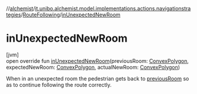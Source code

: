 //[alchemist](../../../index.md)/[it.unibo.alchemist.model.implementations.actions.navigationstrategies](../index.md)/[RouteFollowing](index.md)/[inUnexpectedNewRoom](in-unexpected-new-room.md)

# inUnexpectedNewRoom

[jvm]\
open override fun [inUnexpectedNewRoom](in-unexpected-new-room.md)(previousRoom: [ConvexPolygon](../../it.unibo.alchemist.model.interfaces.geometry.euclidean2d/-convex-polygon/index.md), expectedNewRoom: [ConvexPolygon](../../it.unibo.alchemist.model.interfaces.geometry.euclidean2d/-convex-polygon/index.md), actualNewRoom: [ConvexPolygon](../../it.unibo.alchemist.model.interfaces.geometry.euclidean2d/-convex-polygon/index.md))

When in an unexpected room the pedestrian gets back to [previousRoom](in-unexpected-new-room.md) so as to continue following the route correctly.
